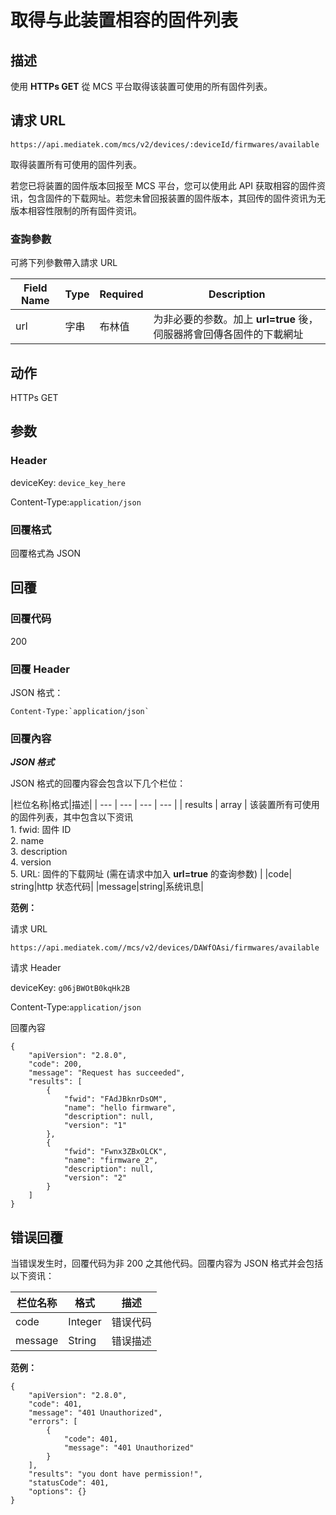 # 取得与此装置相容的固件列表


## 描述

使用 **HTTPs GET** 從 MCS 平台取得该装置可使用的所有固件列表。


## 请求 URL

```
https://api.mediatek.com/mcs/v2/devices/:deviceId/firmwares/available

```
取得装置所有可使用的固件列表。

若您已将装置的固件版本回报至 MCS 平台，您可以使用此 API 获取相容的固件资讯，包含固件的下载网址。若您未曾回报装置的固件版本，其回传的固件资讯为无版本相容性限制的所有固件资讯。

### 查詢參數
可將下列參數帶入請求 URL  

| Field Name | Type | Required |Description|
| --- | --- | --- | --- |
| url | 字串 | 布林值 | 为非必要的参数。加上 **url=true** 後，伺服器將會回傳各固件的下載網址|

## 动作
HTTPs GET


## 参数
### Header


deviceKey: `device_key_here`

Content-Type:`application/json`


### 回覆格式
回覆格式為 JSON

## 回覆

### 回覆代码
200

### 回覆 Header
JSON 格式：
```
Content-Type:`application/json`
```

### 回覆內容

***JSON 格式***

JSON 格式的回覆内容会包含以下几个栏位：

|栏位名称|格式|描述|
| --- | --- | --- | --- |
| results | array | 该装置所有可使用的固件列表，其中包含以下资讯 <br> 1. fwid: 固件 ID <br> 2. name <br> 3. description <br> 4. version <br> 5. URL: 固件的下载网址 (需在请求中加入 **url=true** 的查询参数) |
|code| string|http 状态代码|
|message|string|系统讯息|


**范例：**

请求 URL
```
https://api.mediatek.com//mcs/v2/devices/DAWfOAsi/firmwares/available
```

请求 Header

deviceKey: `g06jBWOtB0kqHk2B`

Content-Type:`application/json`


回覆內容

```
{
    "apiVersion": "2.8.0",
    "code": 200,
    "message": "Request has succeeded",
    "results": [
        {
            "fwid": "FAdJBknrDsOM",
            "name": "hello firmware",
            "description": null,
            "version": "1"
        },
        {
            "fwid": "Fwnx3ZBxOLCK",
            "name": "firmware_2",
            "description": null,
            "version": "2"
        }
    ]
}

```


## 错误回覆

当错误发生时，回覆代码为非 200 之其他代码。回覆内容为 JSON 格式并会包括以下资讯：

| 栏位名称 | 格式 |描述|
| --- | --- | --- |
| code | Integer | 错误代码 |
| message | String | 错误描述 |

**范例：**

```
{
    "apiVersion": "2.8.0",
    "code": 401,
    "message": "401 Unauthorized",
    "errors": [
        {
            "code": 401,
            "message": "401 Unauthorized"
        }
    ],
    "results": "you dont have permission!",
    "statusCode": 401,
    "options": {}
}
```

